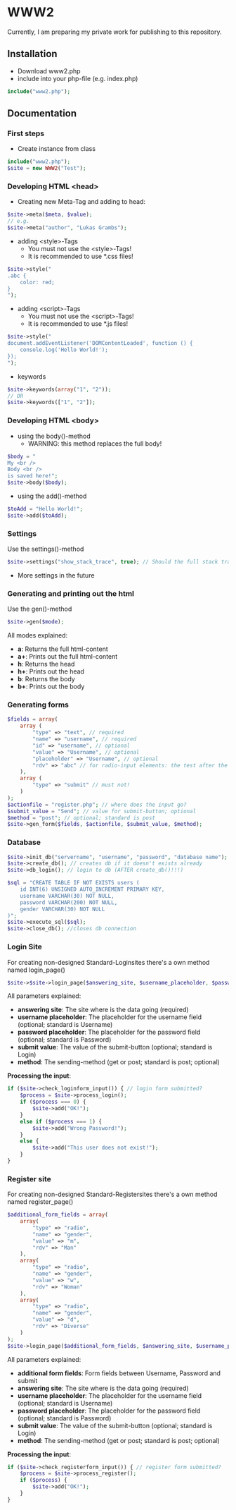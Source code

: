 # WWW2 
Currently, I am preparing my private work for publishing to this repository.
## Installation
+ Download www2.php
+ include into your php-file (e.g. index.php)
```php
include("www2.php");
```
## Documentation
### First steps
+ Create instance from class
```php
include("www2.php");
$site = new WWW2("Test");
```
### Developing HTML \<head>
+ Creating new Meta-Tag and adding to head:
```php
$site->meta($meta, $value);
// e.g.
$site->meta("author", "Lukas Grambs");
```
+ adding \<style\>-Tags
  + You must not use the \<style>-Tags!
  + It is recommended to use *.css files!
```php
$site->style("
.abc {
    color: red;
}
");
```
+ adding \<script\>-Tags
  + You must not use the \<script>-Tags!
  + It is recommended to use *.js files!
```php
$site->style("
document.addEventListener('DOMContentLoaded', function () {
    console.log('Hello World!');
});
");
```
+ keywords
```php
$site->keywords(array("1", "2"));
// OR
$site->keywords(["1", "2"]);
```
### Developing HTML \<body>
+ using the body()-method
  + WARNING: this method replaces the full body!
```php
$body = "
My <br />
Body <br />
is saved here!";
$site->body($body);
```
+ using the add()-method
```php
$toAdd = "Hello World!";
$site->add($toAdd);
```
### Settings
Use the settings()-method
```php
$site->settings("show_stack_trace", true); // Should the full stack trace be showed if a error occures?
```
+ More settings in the future
### Generating and printing out the html
Use the gen()-method
```php
$site->gen($mode);
```
All modes explained:
+ **a**: Returns the full html-content
+ **a+**: Prints out the full html-content
+ **h**: Returns the head
+ **h+**: Prints out the head
+ **b**: Returns the body
+ **b+**: Prints out the body
### Generating forms
```php
$fields = array(
    array (
        "type" => "text", // required
        "name" => "username", // required
        "id" => "username", // optional
        "value" => "Username", // optional
        "placeholder" => "Username", // optional
        "rdv" => "abc" // for radio-input elements: the test after the button
    ),
    array (
        "type" => "submit" // must not!
    )
);
$actionfile = "register.php"; // where does the input go?
$submit_value = "Send"; // value for submit-button; optional
$method = "post"; // optional; standard is post
$site->gen_form($fields, $actionfile, $submit_value, $method);
```
### Database
```php
$site->init_db("servername", "username", "password", "database name"); // init database
$site->create_db(); // creates db if it doesn't exists already
$site->db_login(); // login to db (AFTER create_db()!!!)

$sql = "CREATE TABLE IF NOT EXISTS users (
    id INT(6) UNSIGNED AUTO_INCREMENT PRIMARY KEY,
    username VARCHAR(30) NOT NULL,
    password VARCHAR(200) NOT NULL,
    gender VARCHAR(30) NOT NULL
)";
$site->execute_sql($sql);
$site->close_db(); //closes db connection
```
### Login Site
For creating non-designed Standard-Loginsites there's a own method named login_page()
```php
$site->$site->login_page($answering_site, $username_placeholder, $password_placeholder, $submit_value, $method);
```
All parameters explained:
+ **answering site**: The site where is the data going (required)
+ **username placeholder**: The placeholder for the username field (optional; standard is Username)
+ **password placeholder**: The placeholder for the password field (optional; standard is Password)
+ **submit value**: The value of the submit-button (optional; standard is Login)
+ **method**: The sending-method (get or post; standard is post; optional)  

**Processing the input**:
```php
if ($site->check_loginform_input()) { // login form submitted?
    $process = $site->process_login();
    if ($process === 0) {
        $site->add("OK!");
    }
    else if ($process === 1) {
        $site->add("Wrong Password!");
    }
    else {
        $site->add("This user does not exist!");
    }
}
```
### Register site
For creating non-designed Standard-Registersites there's a own method named register_page()
```php
$additional_form_fields = array(
    array(
        "type" => "radio",
        "name" => "gender",
        "value" => "m",
        "rdv" => "Man"
    ),
    array(
        "type" => "radio",
        "name" => "gender",
        "value" => "w",
        "rdv" => "Woman"
    ),
    array(
        "type" => "radio",
        "name" => "gender",
        "value" => "d",
        "rdv" => "Diverse"
    )
);
$site->login_page($additional_form_fields, $answering_site, $username_placeholder, $password_placeholder, $submit_value, $method);
```
All parameters explained:
+ **additional form fields**: Form fields between Username, Password and submit
+ **answering site**: The site where is the data going (required)
+ **username placeholder**: The placeholder for the username field (optional; standard is Username)
+ **password placeholder**: The placeholder for the password field (optional; standard is Password)
+ **submit value**: The value of the submit-button (optional; standard is Login)
+ **method**: The sending-method (get or post; standard is post; optional)  

**Processing the input**:
```php
if ($site->check_registerform_input()) { // register form submitted?
    $process = $site->process_register();
    if ($process) {
        $site->add("OK!");
    }
}
```